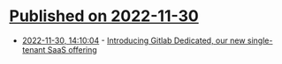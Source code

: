 # [Published on 2022-11-30](index.md)

* [2022-11-30, 14:10:04](https://news.ycombinator.com/item?id=33800960) - [Introducing Gitlab Dedicated, our new single-tenant SaaS offering](https://about.gitlab.com/blog/2022/11/30/introducing-gitlab-dedicated/)
